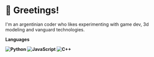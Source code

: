 # 👋 Greetings!

I'm an argentinian coder who likes experimenting with game dev, 3d modeling and vanguard technologies.

<b>Languages<b>
<br>

![Python](https://img.shields.io/badge/Language-Python-blue?style=flat-square&logo=python)
![JavaScript](https://img.shields.io/badge/Language-JavaScript-yellow?style=flat-square&logo=javascript)
![C++](https://img.shields.io/badge/Language-C++-blue?style=flat-square&logo=cplusplus)
